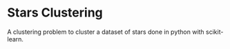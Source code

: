 # Stars Clustering
A clustering problem to cluster a dataset of stars done in python with scikit-learn.
